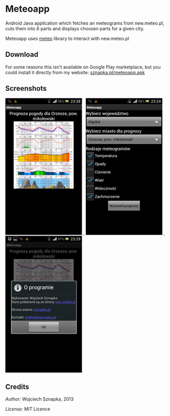 # Meteoapp

Android Java application which fetches an meteograms from new.meteo.pl, 
cuts them into 6 parts and displays choosen parts for a given city.

Meteoapp uses [meteo](https://github.com/wowo/meteo) library to interact with new.meteo.pl

## Download

For some reasons this isn't available on Google Play marketplace,
but you could install it directly from my website: [sznapka.pl/meteoapp.apk](http://sznapka.pl/meteoapp.apk)

## Screenshots

![forecasts view](docs/meteoapp-screen-main.png) ,
![settings view](docs/meteoapp-screen-settings.png) ,
![credits view](docs/meteoapp-screen-credits.png)

## Credits

*Author:* Wojciech Sznapka, 2013

*License:* MIT Licence
